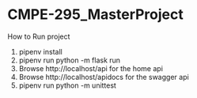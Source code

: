 # CMPE-295_MasterProject


How to Run project

1. pipenv install
2. pipenv run python -m flask run
3. Browse http://localhost/api for the home api
4. Browse http://localhost/apidocs for the swagger api
5. pipenv run python -m unittest
